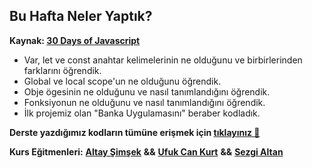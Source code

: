 ## **Bu Hafta Neler Yaptık?**

**Kaynak: [30 Days of Javascript](https://github.com/Asabeneh/30-Days-Of-JavaScript)**

- Var, let ve const anahtar kelimelerinin ne olduğunu ve birbirlerinden farklarını öğrendik.
- Global ve local scope'un ne olduğunu öğrendik.
- Obje ögesinin ne olduğunu ve nasıl tanımlandığını öğrendik.
- Fonksiyonun ne olduğunu ve nasıl tanımlandığını öğrendik.
- İlk projemiz olan "Banka Uygulamasını" beraber kodladık.

**Derste yazdığımız kodların tümüne erişmek için [tıklayınız 🚀](../../_examples/week_2/)**

**Kurs Eğitmenleri:** [**Altay Şimşek**](https://github.com/altaysimsek) **&&** [**Ufuk Can Kurt**](https://github.com/ufukcankurt) **&&** [**Sezgi Altan**](https://github.com/Szqii)
